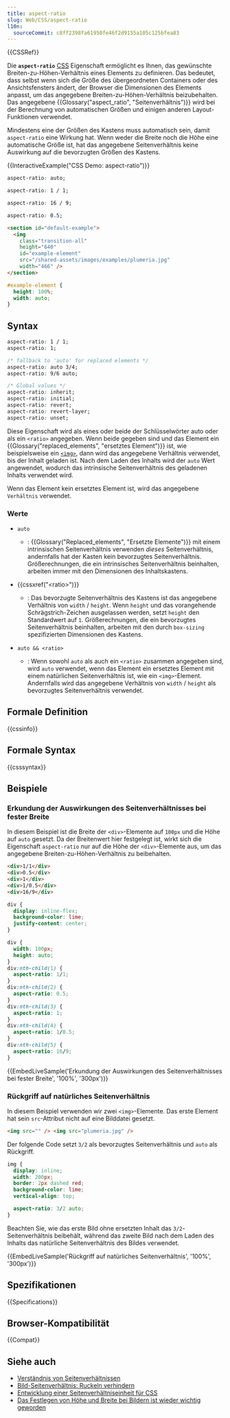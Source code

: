 ```yaml
---
title: aspect-ratio
slug: Web/CSS/aspect-ratio
l10n:
  sourceCommit: c8ff2398fa61950fe46f2d9155a105c125bfea83
---
```


{{CSSRef}}

Die **`aspect-ratio`** [CSS](/de/docs/Web/CSS) Eigenschaft ermöglicht es Ihnen, das gewünschte Breiten-zu-Höhen-Verhältnis eines Elements zu definieren. Das bedeutet, dass selbst wenn sich die Größe des übergeordneten Containers oder des Ansichtsfensters ändert, der Browser die Dimensionen des Elements anpasst, um das angegebene Breiten-zu-Höhen-Verhältnis beizubehalten. Das angegebene {{Glossary("aspect_ratio", "Seitenverhältnis")}} wird bei der Berechnung von automatischen Größen und einigen anderen Layout-Funktionen verwendet.

Mindestens eine der Größen des Kastens muss automatisch sein, damit `aspect-ratio` eine Wirkung hat. Wenn weder die Breite noch die Höhe eine automatische Größe ist, hat das angegebene Seitenverhältnis keine Auswirkung auf die bevorzugten Größen des Kastens.

{{InteractiveExample("CSS Demo: aspect-ratio")}}

```css interactive-example-choice
aspect-ratio: auto;
```

```css interactive-example-choice
aspect-ratio: 1 / 1;
```

```css interactive-example-choice
aspect-ratio: 16 / 9;
```

```css interactive-example-choice
aspect-ratio: 0.5;
```

```html interactive-example
<section id="default-example">
  <img
    class="transition-all"
    height="640"
    id="example-element"
    src="/shared-assets/images/examples/plumeria.jpg"
    width="466" />
</section>
```

```css interactive-example
#example-element {
  height: 100%;
  width: auto;
}
```

## Syntax

```css
aspect-ratio: 1 / 1;
aspect-ratio: 1;

/* fallback to 'auto' for replaced elements */
aspect-ratio: auto 3/4;
aspect-ratio: 9/6 auto;

/* Global values */
aspect-ratio: inherit;
aspect-ratio: initial;
aspect-ratio: revert;
aspect-ratio: revert-layer;
aspect-ratio: unset;
```

Diese Eigenschaft wird als eines oder beide der Schlüsselwörter auto oder als ein `<ratio>` angegeben. Wenn beide gegeben sind und das Element ein {{Glossary("replaced_elements", "ersetztes Element")}} ist, wie beispielsweise ein [`<img>`](/de/docs/Web/HTML/Element/img), dann wird das angegebene Verhältnis verwendet, bis der Inhalt geladen ist. Nach dem Laden des Inhalts wird der `auto` Wert angewendet, wodurch das intrinsische Seitenverhältnis des geladenen Inhalts verwendet wird.

Wenn das Element kein ersetztes Element ist, wird das angegebene `Verhältnis` verwendet.

### Werte

- `auto`

  - : {{Glossary("Replaced_elements", "Ersetzte Elemente")}} mit einem intrinsischen Seitenverhältnis verwenden _dieses_ Seitenverhältnis, andernfalls hat der Kasten kein bevorzugtes Seitenverhältnis. Größerechnungen, die ein intrinsisches Seitenverhältnis beinhalten, arbeiten immer mit den Dimensionen des Inhaltskastens.

- {{cssxref("&lt;ratio&gt;")}}

  - : Das bevorzugte Seitenverhältnis des Kastens ist das angegebene Verhältnis von `width` / `height`. Wenn `height` und das vorangehende Schrägstrich-Zeichen ausgelassen werden, setzt `height` den Standardwert auf `1`. Größerechnungen, die ein bevorzugtes Seitenverhältnis beinhalten, arbeiten mit den durch `box-sizing` spezifizierten Dimensionen des Kastens.

- `auto && <ratio>`

  - : Wenn sowohl `auto` als auch ein `<ratio>` zusammen angegeben sind, wird `auto` verwendet, wenn das Element ein ersetztes Element mit einem natürlichen Seitenverhältnis ist, wie ein `<img>`-Element. Andernfalls wird das angegebene Verhältnis von `width` / `height` als bevorzugtes Seitenverhältnis verwendet.

## Formale Definition

{{cssinfo}}

## Formale Syntax

{{csssyntax}}

## Beispiele

### Erkundung der Auswirkungen des Seitenverhältnisses bei fester Breite

In diesem Beispiel ist die Breite der `<div>`-Elemente auf `100px` und die Höhe auf `auto` gesetzt. Da der Breitenwert hier festgelegt ist, wirkt sich die Eigenschaft `aspect-ratio` nur auf die Höhe der `<div>`-Elemente aus, um das angegebene Breiten-zu-Höhen-Verhältnis zu beibehalten.

```html hidden
<div>1/1</div>
<div>0.5</div>
<div>1</div>
<div>1/0.5</div>
<div>16/9</div>
```

```css hidden
div {
  display: inline-flex;
  background-color: lime;
  justify-content: center;
}
```

```css
div {
  width: 100px;
  height: auto;
}
div:nth-child(1) {
  aspect-ratio: 1/1;
}
div:nth-child(2) {
  aspect-ratio: 0.5;
}
div:nth-child(3) {
  aspect-ratio: 1;
}
div:nth-child(4) {
  aspect-ratio: 1/0.5;
}
div:nth-child(5) {
  aspect-ratio: 16/9;
}
```

{{EmbedLiveSample('Erkundung der Auswirkungen des Seitenverhältnisses bei fester Breite', '100%', '300px')}}

### Rückgriff auf natürliches Seitenverhältnis

In diesem Beispiel verwenden wir zwei `<img>`-Elemente. Das erste Element hat sein `src`-Attribut nicht auf eine Bilddatei gesetzt.

```html
<img src="" /> <img src="plumeria.jpg" />
```

Der folgende Code setzt `3/2` als bevorzugtes Seitenverhältnis und `auto` als Rückgriff.

```css
img {
  display: inline;
  width: 200px;
  border: 2px dashed red;
  background-color: lime;
  vertical-align: top;

  aspect-ratio: 3/2 auto;
}
```

Beachten Sie, wie das erste Bild ohne ersetzten Inhalt das `3/2`-Seitenverhältnis beibehält, während das zweite Bild nach dem Laden des Inhalts das natürliche Seitenverhältnis des Bildes verwendet.

{{EmbedLiveSample('Rückgriff auf natürliches Seitenverhältnis', '100%', '300px')}}

## Spezifikationen

{{Specifications}}

## Browser-Kompatibilität

{{Compat}}

## Siehe auch

- [Verständnis von Seitenverhältnissen](/de/docs/Web/CSS/CSS_box_sizing/Understanding_aspect-ratio)
- [Bild-Seitenverhältnis: Ruckeln verhindern](/de/docs/Learn_web_development/Extensions/Performance/Multimedia#rendering_strategy_preventing_jank_when_loading_images)
- [Entwicklung einer Seitenverhältniseinheit für CSS](https://www.smashingmagazine.com/2019/03/aspect-ratio-unit-css/)
- [Das Festlegen von Höhe und Breite bei Bildern ist wieder wichtig geworden](https://www.smashingmagazine.com/2020/03/setting-height-width-images-important-again/)
